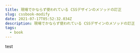 ```yaml
---
title: 現場でかならず使われている CSSデザインのメソッドの訂正
slug: cssbook-modify
date: 2021-07-17T05:52:32.034Z
description: 現場でかならず使われている CSSデザインのメソッドの訂正
tags:
  - book
---
```

test